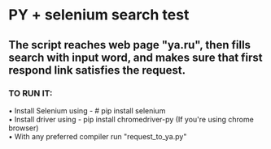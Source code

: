 PY + selenium search test
====
The script reaches web page "ya.ru", then fills search with input word, and makes sure that first respond link satisfies the request.
----
### TO RUN IT: <br>
• Install Selenium using - # pip install selenium <br>
• Install driver using - pip install chromedriver-py (If you're using chrome browser) <br>
• With any preferred compiler run "request_to_ya.py"
